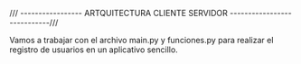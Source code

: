 /// -----------------   ARTQUITECTURA CLIENTE SERVIDOR   ----------------------------///

Vamos a trabajar con el archivo main.py y funciones.py para realizar el registro de usuarios en un aplicativo sencillo.

